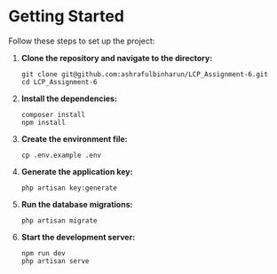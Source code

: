 # Getting Started

Follow these steps to set up the project:

1. **Clone the repository and navigate to the directory:**

    ```shell
    git clone git@github.com:ashrafulbinharun/LCP_Assignment-6.git
    cd LCP_Assignment-6
    ```

2. **Install the dependencies:**

    ```shell
    composer install
    npm install
    ```

3. **Create the environment file:**

    ```shell
    cp .env.example .env
    ```

4. **Generate the application key:**

    ```shell
    php artisan key:generate
    ```

5. **Run the database migrations:**

    ```shell
    php artisan migrate
    ```

6. **Start the development server:**

    ```shell
    npm run dev
    php artisan serve
    ```
